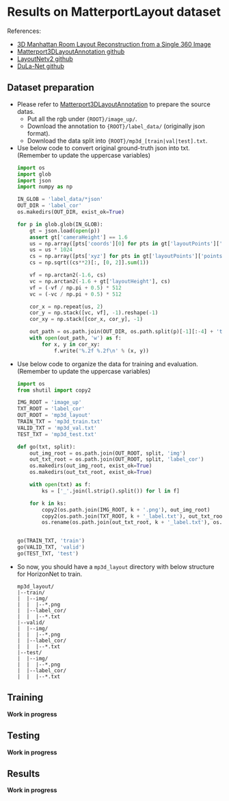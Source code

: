 # Results on MatterportLayout dataset

References:
- [3D Manhattan Room Layout Reconstruction from a Single 360 Image](https://arxiv.org/abs/1910.04099)
- [Matterport3DLayoutAnnotation github](https://github.com/ericsujw/Matterport3DLayoutAnnotation)
- [LayoutNetv2 github](https://github.com/zouchuhang/LayoutNetv2)
- [DuLa-Net github](https://github.com/SunDaDenny/DuLa-Net)

## Dataset preparation
- Please refer to [Matterport3DLayoutAnnotation](https://github.com/ericsujw/Matterport3DLayoutAnnotation) to prepare the source datas.
    - Put all the rgb under `{ROOT}/image_up/`.
    - Download the annotation to `{ROOT}/label_data/` (originally json format).
    - Download the data split into `{ROOT}/mp3d_[train|val|test].txt`.
- Use below code to convert original ground-truth json into txt. (Remember to update the uppercase variables)
    ```python
    import os
    import glob
    import json
    import numpy as np

    IN_GLOB = 'label_data/*json'
    OUT_DIR = 'label_cor'
    os.makedirs(OUT_DIR, exist_ok=True)

    for p in glob.glob(IN_GLOB):
        gt = json.load(open(p))
        assert gt['cameraHeight'] == 1.6
        us = np.array([pts['coords'][0] for pts in gt['layoutPoints']['points']])
        us = us * 1024
        cs = np.array([pts['xyz'] for pts in gt['layoutPoints']['points']])
        cs = np.sqrt((cs**2)[:, [0, 2]].sum(1))

        vf = np.arctan2(-1.6, cs)
        vc = np.arctan2(-1.6 + gt['layoutHeight'], cs)
        vf = (-vf / np.pi + 0.5) * 512
        vc = (-vc / np.pi + 0.5) * 512

        cor_x = np.repeat(us, 2)
        cor_y = np.stack([vc, vf], -1).reshape(-1)
        cor_xy = np.stack([cor_x, cor_y], -1)

        out_path = os.path.join(OUT_DIR, os.path.split(p)[-1][:-4] + 'txt')
        with open(out_path, 'w') as f:
            for x, y in cor_xy:
                f.write('%.2f %.2f\n' % (x, y))
    ```
- Use below code to organize the data for training and evaluation. (Remember to update the uppercase variables)
    ```python
    import os
    from shutil import copy2

    IMG_ROOT = 'image_up'
    TXT_ROOT = 'label_cor'
    OUT_ROOT = 'mp3d_layout'
    TRAIN_TXT = 'mp3d_train.txt'
    VALID_TXT = 'mp3d_val.txt'
    TEST_TXT = 'mp3d_test.txt'

    def go(txt, split):
        out_img_root = os.path.join(OUT_ROOT, split, 'img')
        out_txt_root = os.path.join(OUT_ROOT, split, 'label_cor')
        os.makedirs(out_img_root, exist_ok=True)
        os.makedirs(out_txt_root, exist_ok=True)

        with open(txt) as f:
            ks = ['_'.join(l.strip().split()) for l in f]

        for k in ks:
            copy2(os.path.join(IMG_ROOT, k + '.png'), out_img_root)
            copy2(os.path.join(TXT_ROOT, k + '_label.txt'), out_txt_root)
            os.rename(os.path.join(out_txt_root, k + '_label.txt'), os.path.join(out_txt_root, k + '.txt'))


    go(TRAIN_TXT, 'train')
    go(VALID_TXT, 'valid')
    go(TEST_TXT, 'test')
    ```
- So now, you should have a `mp3d_layout` directory with below structure for HorizonNet to train.
    ```
    mp3d_layout/
    |--train/
    |  |--img/
    |  |  |--*.png
    |  |--label_cor/
    |  |  |--*.txt
    |--valid/
    |  |--img/
    |  |  |--*.png
    |  |--label_cor/
    |  |  |--*.txt
    |--test/
    |  |--img/
    |  |  |--*.png
    |  |--label_cor/
    |  |  |--*.txt
    ```

## Training
**Work in progress**
<!-- ```bash
python train.py --train_root_dir data/st3d_train_full_raw_light/ --valid_root_dir data/st3d_valid_full_raw_light/ --id resnet50_rnn__st3d --lr 3e-4 --batch_size_train 24 --epochs 50
```
See `python train.py -h` for more detail or [README.md](https://github.com/sunset1995/HorizonNet/blob/master/README.md) for more detail.

Download the trained model: [resnet50_rnn__st3d.pth](https://drive.google.com/open?id=16v1nhL9C2VZX-qQpikCsS6LiMJn3q6gO).
-->

## Testing
**Work in progress**
<!-- Generating layout for testing set:
```bash
python inference.py --pth ckpt/resnet50_rnn__st3d.pth --img_glob "data/st3d_test_full_raw_light/img/*" --output_dir tmp/ --visualize
```
- `--output_dir`: a directory you want to dump the extracted layout
- `--visualize`: visualize raw output (without post-processing) from HorizonNet.


Quantitativly evaluate:
```bash
python eval_general.py --dt_glob "./tmp/*json" --gt_glob "data/st3d_test_full_raw_light/label_cor/*"
``` -->

## Results
**Work in progress**
<!-- :clipboard: Below is the quantitative result on Structured3D testing set.

| # of corners | instances | 3D IoU | 2D IoU |
| :----------: | :-------: | :----: | :----: |
| 4            | 1067      | `94.14`  | `95.50` |
| 6            | 290       | `90.34`  | `91.54` |
| 8            | 130       | `87.98`  | `89.43` |
| 10+          | 202       | `79.95`  | `81.10` |
| overall      | 1693      | `91.31`  | `92.63` |

#### More Visual Results -->
